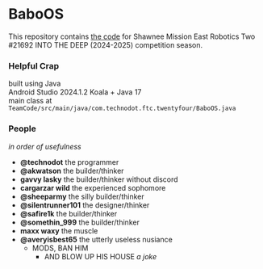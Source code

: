 # BaboOS

This repository contains [the code](https://github.com/TechDudie/BaboOS/tree/main/TeamCode/src/main/java/com/technodot/ftc/twentyfour) for Shawnee Mission East Robotics Two #21692 INTO THE DEEP (2024-2025) competition season.

### Helpful Crap

built using Java<br>
Android Studio 2024.1.2 Koala + Java 17<br>
main class at `TeamCode/src/main/java/com.technodot.ftc.twentyfour/BaboOS.java`<br>

### People
*in order of usefulness*

- **@technodot** the programmer
- **@akwatson** the builder/thinker
- **gavvy lasky** the builder/thinker without discord
- **cargarzar wild** the experienced sophomore
- **@sheeparmy** the silly builder/thinker
- **@silentrunner101** the designer/thinker
- **@safire1k** the builder/thinker
- **@somethin_999** the builder/thinker
- **maxx waxy** the muscle
- **@averyisbest65** the utterly useless nusiance
  - MODS, BAN HIM
    - AND BLOW UP HIS HOUSE *a joke*
